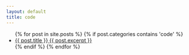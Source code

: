 ```yaml
---
layout: default
title: code
---
```

<ul class="posts">
{% for post in site.posts %}
  {% if post.categories contains 'code' %}
  <li data-post="scroll-in-view" class="post {{post.categories}}">
    <a href="{{ post.url }}">
      <span>{{ post.title }}</span>
      <!-- <span class="meta h4 b">{{ post.date | date: "%A %-d %B %Y" }}</span> -->
      {{ post.excerpt }}
    </a>
  </li>
  {% endif %}
{% endfor %}
</ul>